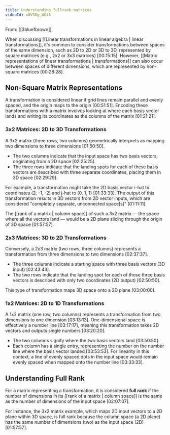 ```yaml
---
title: Understanding fullrank matrices
videoId: v8VSDg_WQlA
---
```


From: [[3blue1brown]] <br/> 

When discussing [[Linear transformations in linear algebra | linear transformations]], it's common to consider transformations between spaces of the same dimension, such as 2D to 2D or 3D to 3D, represented by square matrices (e.g., 2x2 or 3x3 matrices) <a class="yt-timestamp" data-t="00:15:15">[00:15:15]</a>. However, [[Matrix representations of linear transformations | transformations]] can also occur between spaces of different dimensions, which are represented by non-square matrices <a class="yt-timestamp" data-t="00:28:28">[00:28:28]</a>.

## Non-Square Matrix Representations

A transformation is considered linear if grid lines remain parallel and evenly spaced, and the origin maps to the origin <a class="yt-timestamp" data-t="00:51:51">[00:51:51]</a>. Encoding these transformations with a matrix involves looking at where each basis vector lands and writing its coordinates as the columns of the matrix <a class="yt-timestamp" data-t="01:21:21">[01:21:21]</a>.

### 3x2 Matrices: 2D to 3D Transformations

A 3x2 matrix (three rows, two columns) geometrically interprets as mapping two dimensions to three dimensions <a class="yt-timestamp" data-t="01:50:50">[01:50:50]</a>.
*   The two columns indicate that the input space has two basis vectors, originating from a 2D space <a class="yt-timestamp" data-t="02:25:25">[02:25:25]</a>.
*   The three rows indicate that the landing spots for each of these basis vectors are described with three separate coordinates, placing them in 3D space <a class="yt-timestamp" data-t="02:29:29">[02:29:29]</a>.

For example, a transformation might take the 2D basis vector i-hat to coordinates (2, -1, -2) and j-hat to (0, 1, 1) <a class="yt-timestamp" data-t="01:33:33">[01:33:33]</a>. The *output* of this transformation results in 3D vectors from 2D vector inputs, which are considered "completely separate, unconnected space[s]" <a class="yt-timestamp" data-t="01:11:11">[01:11:11]</a>.

The [[rank of a matrix | column space]] of such a 3x2 matrix — the space where all the vectors land — would be a 2D plane slicing through the origin of 3D space <a class="yt-timestamp" data-t="01:57:57">[01:57:57]</a>.

### 2x3 Matrices: 3D to 2D Transformations

Conversely, a 2x3 matrix (two rows, three columns) represents a transformation from three dimensions to two dimensions <a class="yt-timestamp" data-t="02:37:37">[02:37:37]</a>.
*   The three columns indicate a starting space with three basis vectors (3D input) <a class="yt-timestamp" data-t="02:43:43">[02:43:43]</a>.
*   The two rows indicate that the landing spot for each of those three basis vectors is described with only two coordinates (2D output) <a class="yt-timestamp" data-t="02:50:50">[02:50:50]</a>.

This type of transformation maps 3D space onto a 2D plane <a class="yt-timestamp" data-t="03:00:00">[03:00:00]</a>.

### 1x2 Matrices: 2D to 1D Transformations

A 1x2 matrix (one row, two columns) represents a transformation from two dimensions to one dimension <a class="yt-timestamp" data-t="03:13:13">[03:13:13]</a>. One-dimensional space is effectively a number line <a class="yt-timestamp" data-t="03:17:17">[03:17:17]</a>, meaning this transformation takes 2D vectors and outputs single numbers <a class="yt-timestamp" data-t="03:20:20">[03:20:20]</a>.
*   The two columns signify where the two basis vectors land <a class="yt-timestamp" data-t="03:50:50">[03:50:50]</a>.
*   Each column has a single entry, representing the number on the number line where the basis vector landed <a class="yt-timestamp" data-t="03:53:53">[03:53:53]</a>.
For linearity in this context, a line of evenly spaced dots in the input space would remain evenly spaced when mapped onto the number line <a class="yt-timestamp" data-t="03:33:33">[03:33:33]</a>.

## Understanding Full Rank

For a matrix representing a transformation, it is considered **full rank** if the number of dimensions in its [[rank of a matrix | column space]] is the same as the number of dimensions of the input space <a class="yt-timestamp" data-t="02:07:07">[02:07:07]</a>.

For instance, the 3x2 matrix example, which maps 2D input vectors to a 2D plane within 3D space, is full rank because the column space (a 2D plane) has the same number of dimensions (two) as the input space (2D) <a class="yt-timestamp" data-t="01:57:57">[01:57:57]</a>.